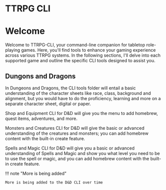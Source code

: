 # TTRPG CLI

# Welcome

Welcome to TTRPG-CLI, your command-line companion for tabletop role-playing games. Here, you'll find tools to enhance your gaming experience across various TTRPG systems. In the following sections, I'll delve into each supported game and outline the specific CLI tools designed to assist you.

## Dungons and Dragons

In Dungeons and Dragons, the CLI tools folder will entail a basic understanding of the character sheets like race, class, background and alignment, but you would have to do the proficiency, learning and more on a separate character sheet, digital or paper.

Shop and Equipment CLI for D&D will give you the menu to add homebrew, quest items, adventures, and more.

Monsters and Creatures CLI for D&D will give the basic or advanced understanding of the creatures and monsters; you can add homebrew content with the built-in create feature.

Spells and Magic CLI for D&D will give you a basic or advanced understanding of Spells and Magic and show you what level you need to be to use the spell or magic, and you can add homebrew content with the built-in create feature.

!!! note "More is being added"

    More is being added to the D&D CLI over time
